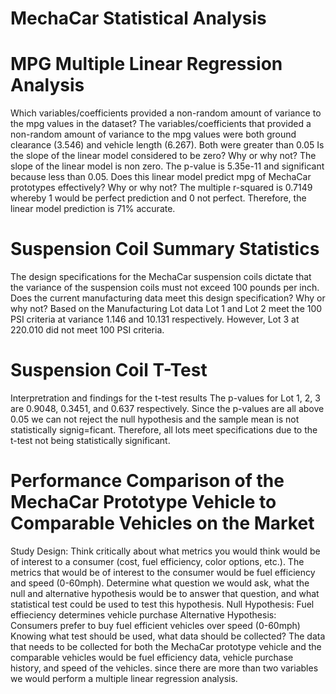 # MechaCar Statistical Analysis

# MPG Multiple Linear Regression Analysis

Which variables/coefficients provided a non-random amount of variance to the mpg values in the dataset?
The variables/coefficients that provided a non-random amount of variance to the mpg values were both ground clearance (3.546) and vehicle length (6.267). Both were greater than 0.05
Is the slope of the linear model considered to be zero? Why or why not?
The slope of the linear model is non zero. The p-value is 5.35e-11 and significant because less than 0.05.
Does this linear model predict mpg of MechaCar prototypes effectively? Why or why not?
The multiple r-squared is 0.7149 whereby 1 would be perfect prediction and 0 not perfect. Therefore, the linear model prediction is 71% accurate. 

# Suspension Coil Summary Statistics

The design specifications for the MechaCar suspension coils dictate that the variance of the suspension coils must not exceed 100 pounds per inch. Does the current manufacturing data meet this design specification? Why or why not?
Based on the Manufacturing Lot data Lot 1 and Lot 2 meet the 100 PSI criteria at variance 1.146 and 10.131 respectively. However, Lot 3 at 220.010 did not meet 100 PSI criteria.

# Suspension Coil T-Test

Interpretration and findings for the t-test results
The p-values for Lot 1, 2, 3 are 0.9048, 0.3451, and 0.637 respectively. Since the p-values are all above 0.05 we can not reject the null hypothesis and the sample mean is not statistically signig=ficant. Therefore, all lots meet specifications due to the t-test not being statistically significant.

# Performance Comparison of the MechaCar Prototype Vehicle to Comparable Vehicles on the Market

Study Design:
Think critically about what metrics you would think would be of interest to a consumer (cost, fuel efficiency, color options, etc.).
The metrics that would be of interest to the consumer would be fuel efficiency and speed (0-60mph).
Determine what question we would ask, what the null and alternative hypothesis would be to answer that question, and what statistical test could be used to test this hypothesis.
Null Hypothesis: Fuel effieciency determines vehicle purchase
Alternative Hypothesis: Consumers prefer to buy fuel efficient vehicles over speed (0-60mph)
Knowing what test should be used, what data should be collected? The data that needs to be collected for both the MechaCar prototype vehicle and the comparable vehicles would be fuel efficiency data, vehicle purchase history, and speed of the vehicles. since there are more than two variables we would perform a multiple linear regression analysis.